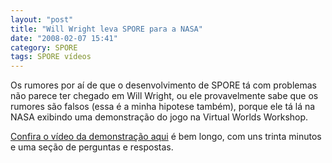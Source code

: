```yaml
---
layout: "post"
title: "Will Wright leva SPORE para a NASA"
date: "2008-02-07 15:41"
category: SPORE
tags: SPORE vídeos
---
```


Os rumores por aí de que o desenvolvimento de SPORE tá com problemas não parece ter chegado em Will Wright, ou ele provavelmente sabe que os rumores são falsos (essa é a minha hipotese também), porque ele tá lá na NASA exibindo uma demonstração do jogo na Virtual Worlds Workshop.

[Confira o vídeo da demonstração aqui](http://blip.tv/file/652152) é bem longo, com uns trinta minutos e uma seção de perguntas e respostas.
